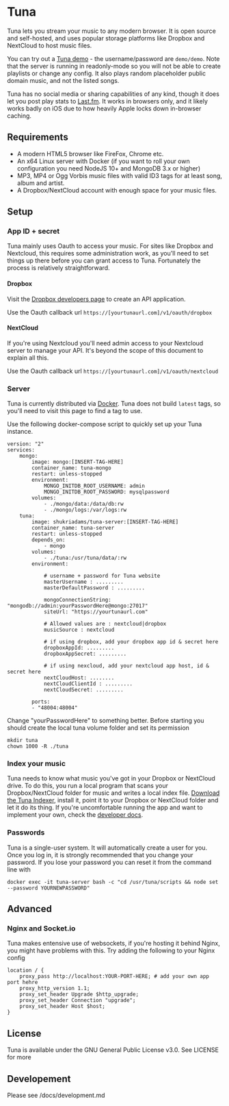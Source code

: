 # Tuna

Tuna lets you stream your music to any modern browser. It is open source and self-hosted, and uses popular storage platforms like Dropbox and NextCloud to host music files.

You can try out a [Tuna demo](https://tuna-demo.shukriadams.com/) - the username/password are `demo/demo`. Note that the server is running in readonly-mode so you will not be able to create playlists or change any config. It also plays random placeholder public domain music, and not the listed songs.

Tuna has no social media or sharing capabilities of any kind, though it does let you post play stats to [Last.fm](http://last.fm). It works in browsers only, and it likely works badly on iOS due to how heavily Apple locks down in-browser caching.

## Requirements

- A modern HTML5 browser like FireFox, Chrome etc.
- An x64 Linux server with Docker (if you want to roll your own configuration you need NodeJS 10+ and MongoDB 3.x or higher)
- MP3, MP4 or Ogg Vorbis music files with valid ID3 tags for at least song, album and artist.
- A Dropbox/NextCloud account with enough space for your music files.  

## Setup

### App ID + secret

Tuna mainly uses Oauth to access your music. For sites like Dropbox and Nextcloud, this requires some administration work, as you'll need to set things up there before you can grant access to Tuna. Fortunately the process is relatively straightforward. 

#### Dropbox 

Visit the [Dropbox developers page](https://www.dropbox.com/developers/apps/create) to create an API application. 

Use the Oauth callback url `https://[yourtunaurl.com]/v1/oauth/dropbox` 

#### NextCloud

If you're using Nextcloud you'll need admin access to your Nextcloud server to manage your API. It's beyond the scope of this document to explain all this. 

Use the Oauth callback url `https://[yourtunaurl.com]/v1/oauth/nextcloud`

### Server 

Tuna is currently distributed via [Docker](https://hub.docker.com/repository/docker/shukriadams/tuna-server). Tuna does not build `latest` tags, so you'll need to visit this page to find a tag to use.

Use the following docker-compose script to quickly set up your Tuna instance.

    version: "2"
    services:
        mongo:
            image: mongo:[INSERT-TAG-HERE] 
            container_name: tuna-mongo
            restart: unless-stopped
            environment:
                MONGO_INITDB_ROOT_USERNAME: admin
                MONGO_INITDB_ROOT_PASSWORD: mysqlpassword
            volumes:
                - ./mongo/data:/data/db:rw        
                - ./mongo/logs:/var/logs:rw        
        tuna:
            image: shukriadams/tuna-server:[INSERT-TAG-HERE] 
            container_name: tuna-server
            restart: unless-stopped
            depends_on:
                - mongo
            volumes:
                - ./tuna:/usr/tuna/data/:rw
            environment:

                # username + password for Tuna website
                masterUsername : .........
                masterDefaultPassword : .........

                mongoConnectionString: "mongodb://admin:yourPasswordHere@mongo:27017"
                siteUrl: "https://yourtunaurl.com"

                # Allowed values are : nextcloud|dropbox
                musicSource : nextcloud 

                # if using dropbox, add your dropbox app id & secret here
                dropboxAppId: .........
                dropboxAppSecret: .........

                # if using nexcloud, add your nextcloud app host, id & secret here
                nextCloudHost: ........
                nextCloudClientId : .........
                nextCloudSecret: .........

            ports:
            - "48004:48004"


Change "yourPasswordHere" to something better. Before starting you should create the local tuna volume folder and set its permission

    mkdir tuna
    chown 1000 -R ./tuna

### Index your music

Tuna needs to know what music you've got in your Dropbox or NextCloud drive. To do this, you run a local program that scans your Dropbox/NextCloud folder for music and writes a local index file. [Download the Tuna Indexer](https://github.com/shukriadams/tuna-indexer/releases), install it, point it to your Dropbox or NextCloud folder and let it do its thing. If you're uncomfortable running the app and want to implement your own, check the [developer docs](https://github.com/shukriadams/tuna-server/tree/master/docs).

### Passwords

Tuna is a single-user system. It will automatically create a user for you. Once you log in, it is strongly recommended that you change your password. If you lose your password you can reset it from the command line with 

    docker exec -it tuna-server bash -c "cd /usr/tuna/scripts && node set --password YOURNEWPASSWORD"

## Advanced 

### Nginx and Socket.io

Tuna makes entensive use of websockets, if you're hosting it behind Nginx, you might have problems with this. Try adding the following to your Nginx config

    location / {
        proxy_pass http://localhost:YOUR-PORT-HERE; # add your own app port hehre
        proxy_http_version 1.1;
        proxy_set_header Upgrade $http_upgrade;
        proxy_set_header Connection "upgrade";
        proxy_set_header Host $host;
    }

## License

Tuna is available under the GNU General Public License v3.0. See LICENSE for more 

## Developement

Please see /docs/development.md
